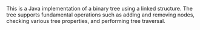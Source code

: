 This is a Java implementation of a binary tree using a linked structure. 
The tree supports fundamental operations such as adding and removing nodes, checking various tree properties, and performing tree traversal.
